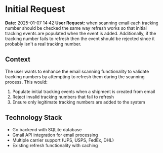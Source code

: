 # Initial Request

**Date:** 2025-01-07 14:42
**User Request:** when scanning email each tracking number should be checked the same way refresh works so that initial tracking events are populated when the event is added.  Additionally, if the tracking number fails to refresh then the event should be rejected since it probably isn't a real tracking number.

## Context
The user wants to enhance the email scanning functionality to validate tracking numbers by attempting to refresh them during the scanning process. This would:
1. Populate initial tracking events when a shipment is created from email
2. Reject invalid tracking numbers that fail to refresh
3. Ensure only legitimate tracking numbers are added to the system

## Technology Stack
- Go backend with SQLite database
- Gmail API integration for email processing
- Multiple carrier support (UPS, USPS, FedEx, DHL)
- Existing refresh functionality with caching